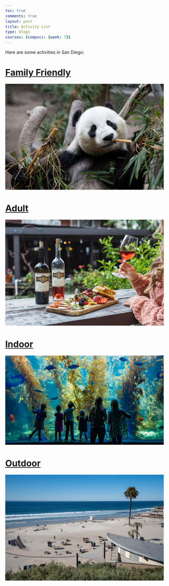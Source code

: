 ```yaml
---
toc: true
comments: true
layout: post
title: Activity List
type: blogs
courses: {compsci: {week: 7}}
---
```


Here are some activities in San Diego:

<a href="familyfriendly.html">
    <h1>Family Friendly</h1>
    <img src="../images/sandiegozoo.jpg" alt="San Diego Zoo" height="auto">
</a> <br>

<a href="adult.html">
    <h1>Adult</h1>
    <img src="../images/bernardowinery.jpg" alt="Bernardo Winery" height="auto">
</a> <br>

<a href="indoor.html">
    <h1>Indoor</h1>
    <img src="../images/birchaquarium.jpg" alt="Birch Aquarium" height="auto">
</a> <br>

<a href="outdoor.html">
    <h1>Outdoor</h1>
    <img src="../images/moonlightbeach.jpg" alt="Moonlight Beach" height="auto">
</a> <br>